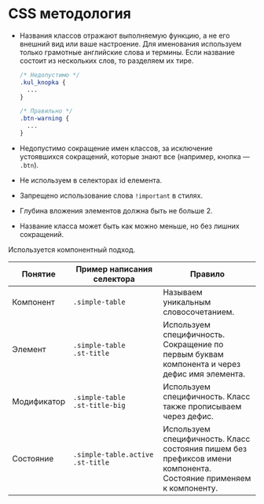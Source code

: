 # CSS методология

- Названия классов отражают выполняемую функцию, а не его внешний вид или
  ваше настроение. Для именования используем только грамотные английские слова
  и термины. Если название состоит из нескольких слов, то разделяем их тире.

  ```css
  /* Недопустимо */
  .kul_knopka {
    ...
  }

  /* Правильно */
  .btn-warning {
    ...
  }
  ```

- Недопустимо сокращение имен классов, за исключение устоявшихся сокращений,
  которые знают все (например, кнопка — `.btn`).
- Не используем в селекторах id елемента.
- Запрещено использование слова `!important` в стилях.
- Глубина вложения элементов должна быть не больше 2.
- Название класса может быть как можно меньше, но без лишних сокращений.

Используется компонентный подход.

Понятие | Пример написания селектора | Правило
--- | --- | ---
Компонент | `.simple‑table` | Называем уникальным словосочетанием.
Элемент | `.simple‑table .st‑title` | Используем специфичность. Сокращение по первым буквам компонента и через дефис имя элемента.
Модификатор | `.simple‑table .st‑title‑big` | Используем специфичность. Класс также прописываем через дефис.
Состояние | `.simple‑table.active .st‑title` | Используем специфичность. Класс состояния пишем без префиксов имени компонента. Состояние применяем к компоненту.
